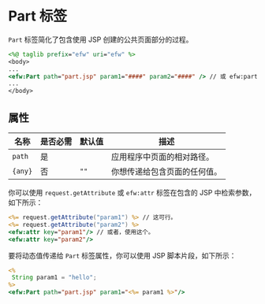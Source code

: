 # Part 标签

`Part` 标签简化了包含使用 JSP 创建的公共页面部分的过程。

```jsp
<%@ taglib prefix="efw" uri="efw" %>
<body>
...
<efw:Part path="part.jsp" param1="####" param2="####" /> // 或 efw:part, efw:PART
...
</body>
```


## 属性

| 名称 | 是否必需 | 默认值 | 描述 |
|---|---|---|---|
| `path` | 是 |  | 应用程序中页面的相对路径。 |
| `{any}` | 否 | `""` | 你想传递给包含页面的任何值。 |

你可以使用 `request.getAttribute` 或 `efw:attr` 标签在包含的 JSP 中检索参数，如下所示：

```jsp
<%= request.getAttribute("param1") %> // 这可行。
<%= request.getAttribute("param2") %>
<efw:attr key="param1"/> // 或者，使用这个。
<efw:attr key="param2"/>
```


要将动态值传递给 `Part` 标签属性，你可以使用 JSP 脚本片段，如下所示：

```jsp
<%
 String param1 = "hello";
%>
<efw:Part path="part.jsp" param1="<%= param1 %>"/>
```